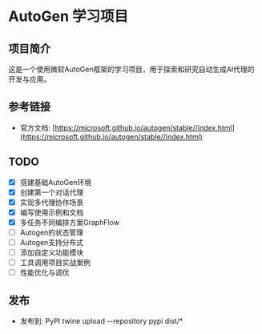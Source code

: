 # AutoGen 学习项目

## 项目简介
这是一个使用微软AutoGen框架的学习项目，用于探索和研究自动生成AI代理的开发与应用。

## 参考链接
- 官方文档: [https://microsoft.github.io/autogen/stable//index.html](https://microsoft.github.io/autogen/stable//index.html)

## TODO
- [x] 搭建基础AutoGen环境
- [x] 创建第一个对话代理
- [x] 实现多代理协作场景
- [x] 编写使用示例和文档
- [x] 多任务不同编排方案GraphFlow
- [ ] Autogen的状态管理
- [ ] Autogen支持分布式
- [ ] 添加自定义功能模块
- [ ] 工具调用项目实战案例
- [ ] 性能优化与调优

## 发布

- 发布到: PyPI twine upload --repository pypi dist/*